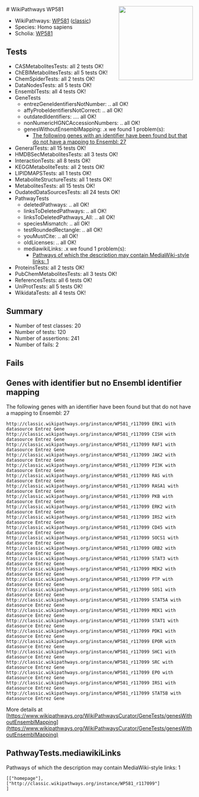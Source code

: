 <img style="float: right; width: 200px" src="https://upload.wikimedia.org/wikipedia/commons/thumb/8/83/Wplogo_with_text_500.png/640px-Wplogo_with_text_500.png" />
# WikiPathways WP581

* WikiPathways: [WP581](https://wikipathways.org/pathways/WP581) ([classic](https://classic.wikipathways.org/instance/WP581))
* Species: Homo sapiens
* Scholia: [WP581](https://scholia.toolforge.org/wikipathways/WP581)
## Tests
* CASMetabolitesTests: all 2 tests OK!
* ChEBIMetabolitesTests: all 5 tests OK!
* ChemSpiderTests: all 2 tests OK!
* DataNodesTests: all 5 tests OK!
* EnsemblTests: all 4 tests OK!
* GeneTests
    * entrezGeneIdentifiersNotNumber: .. all OK!
    * affyProbeIdentifiersNotCorrect: .. all OK!
    * outdatedIdentifiers: .... all OK!
    * nonNumericHGNCAccessionNumbers: .. all OK!
    * genesWithoutEnsemblMapping: .x we found 1 problem(s):
        * [The following genes with an identifier have been found but that do not have a mapping to Ensembl: 27](#c4e54333)
* GeneralTests: all 15 tests OK!
* HMDBSecMetabolitesTests: all 3 tests OK!
* InteractionTests: all 8 tests OK!
* KEGGMetaboliteTests: all 2 tests OK!
* LIPIDMAPSTests: all 1 tests OK!
* MetaboliteStructureTests: all 1 tests OK!
* MetabolitesTests: all 15 tests OK!
* OudatedDataSourcesTests: all 24 tests OK!
* PathwayTests
    * deletedPathways: .. all OK!
    * linksToDeletedPathways: .. all OK!
    * linksToDeletedPathways_All: .. all OK!
    * speciesMismatch: .. all OK!
    * testRoundedRectangle: .. all OK!
    * youMustCite: .. all OK!
    * oldLicenses: .. all OK!
    * mediawikiLinks: .x we found 1 problem(s):
        * [Pathways of which the description may contain MediaWiki-style links: 1](#da69cf45)
* ProteinsTests: all 2 tests OK!
* PubChemMetabolitesTests: all 3 tests OK!
* ReferencesTests: all 6 tests OK!
* UniProtTests: all 5 tests OK!
* WikidataTests: all 4 tests OK!


## Summary

* Number of test classes: 20
* Number of tests: 120
* Number of assertions: 241
* Number of fails: 2

## Fails

<a name="c4e54333" />

## Genes with identifier but no Ensembl identifier mapping

The following genes with an identifier have been found but that do not have a mapping to Ensembl: 27
```
http://classic.wikipathways.org/instance/WP581_r117099 ERK1 with datasource Entrez Gene
http://classic.wikipathways.org/instance/WP581_r117099 CISH with datasource Entrez Gene
http://classic.wikipathways.org/instance/WP581_r117099 RAF1 with datasource Entrez Gene
http://classic.wikipathways.org/instance/WP581_r117099 JAK2 with datasource Entrez Gene
http://classic.wikipathways.org/instance/WP581_r117099 PI3K with datasource Entrez Gene
http://classic.wikipathways.org/instance/WP581_r117099 RAS with datasource Entrez Gene
http://classic.wikipathways.org/instance/WP581_r117099 RASA1 with datasource Entrez Gene
http://classic.wikipathways.org/instance/WP581_r117099 PKB with datasource Entrez Gene
http://classic.wikipathways.org/instance/WP581_r117099 ERK2 with datasource Entrez Gene
http://classic.wikipathways.org/instance/WP581_r117099 IRS2 with datasource Entrez Gene
http://classic.wikipathways.org/instance/WP581_r117099 CD45 with datasource Entrez Gene
http://classic.wikipathways.org/instance/WP581_r117099 SOCS1 with datasource Entrez Gene
http://classic.wikipathways.org/instance/WP581_r117099 GRB2 with datasource Entrez Gene
http://classic.wikipathways.org/instance/WP581_r117099 STAT3 with datasource Entrez Gene
http://classic.wikipathways.org/instance/WP581_r117099 MEK2 with datasource Entrez Gene
http://classic.wikipathways.org/instance/WP581_r117099 PTP with datasource Entrez Gene
http://classic.wikipathways.org/instance/WP581_r117099 SOS1 with datasource Entrez Gene
http://classic.wikipathways.org/instance/WP581_r117099 STAT5A with datasource Entrez Gene
http://classic.wikipathways.org/instance/WP581_r117099 MEK1 with datasource Entrez Gene
http://classic.wikipathways.org/instance/WP581_r117099 STAT1 with datasource Entrez Gene
http://classic.wikipathways.org/instance/WP581_r117099 PDK1 with datasource Entrez Gene
http://classic.wikipathways.org/instance/WP581_r117099 EPOR with datasource Entrez Gene
http://classic.wikipathways.org/instance/WP581_r117099 SHC1 with datasource Entrez Gene
http://classic.wikipathways.org/instance/WP581_r117099 SRC with datasource Entrez Gene
http://classic.wikipathways.org/instance/WP581_r117099 EPO with datasource Entrez Gene
http://classic.wikipathways.org/instance/WP581_r117099 IRS1 with datasource Entrez Gene
http://classic.wikipathways.org/instance/WP581_r117099 STAT5B with datasource Entrez Gene
```

More details at [https://www.wikipathways.org/WikiPathwaysCurator/GeneTests/genesWithoutEnsemblMapping](https://www.wikipathways.org/WikiPathwaysCurator/GeneTests/genesWithoutEnsemblMapping)

<a name="da69cf45" />

## PathwayTests.mediawikiLinks

Pathways of which the description may contain MediaWiki-style links: 1
```
[["homepage"],
["http://classic.wikipathways.org/instance/WP581_r117099"]
]
```

